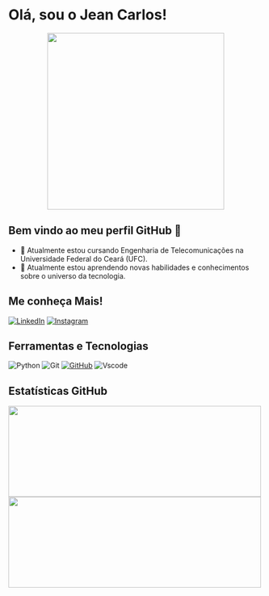 # Olá, sou o Jean Carlos! 
<p align="center">
  <img src="https://media1.tenor.com/m/OA1caTjfG94AAAAC/alfa7.gif" width="350">
</p>

## Bem vindo ao meu perfil GitHub 👋
- 📡 Atualmente estou cursando Engenharia de Telecomunicações na Universidade Federal do Ceará (UFC).
- 🌱 Atualmente estou aprendendo novas habilidades e conhecimentos sobre o universo da tecnologia.

## Me conheça Mais!
[![LinkedIn](https://img.shields.io/badge/LinkedIn-0077B5?style=for-the-badge&logo=linkedin&logoColor=white)](https://www.linkedin.com/in/jean-c-7950b1141/)
[![Instagram](https://img.shields.io/badge/-Instagram-%23E4405F?style=for-the-badge&logo=instagram&logoColor=white)](https://www.instagram.com/jeanc_dsf/)

## Ferramentas e Tecnologias
![Python](https://img.shields.io/badge/python-3670A0?style=for-the-badge&logo=python&logoColor=ffdd54)
![Git](https://img.shields.io/badge/GIT-E44C30?style=for-the-badge&logo=git&logoColor=white)
[![GitHub](https://img.shields.io/badge/GitHub-100000?style=for-the-badge&logo=github&logoColor=white)](https://github.com/Jean3003)
![Vscode](https://img.shields.io/badge/Vscode-007ACC?style=for-the-badge&logo=visual-studio-code&logoColor=white)

## Estatísticas GitHub
<div>
<a href="https://github.com/Jean3003">
<img loading="lazy" height="180em" src="https://github-readme-stats.vercel.app/api/top-langs/?username=Jean3003&layout=compact&langs_count=7&theme=dracula" width="500" height="800"/>
<img loading="lazy" height="180em" src="https://github-readme-stats.vercel.app/api?username=Jean3003&show_icons=true&theme=dracula&include_all_commits=true&count_private=true" width="500" height="800"/>
</div>

